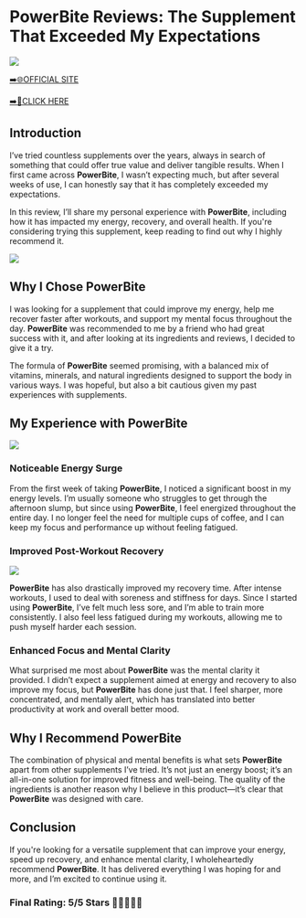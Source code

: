 # **PowerBite Reviews**: The Supplement That Exceeded My Expectations

[![](https://static.vecteezy.com/system/resources/thumbnails/019/896/014/small/buy-now-gradient-button-with-cart-symbol-buy-now-illustration-png.png)](https://edetoop.top/lander/sugarpreland-1/powerbite.html) 

[➡️🌐OFFICIAL SITE](https://edetoop.top/lander/sugarpreland-1/powerbite.html) 

[➡️🔗CLICK HERE](https://edetoop.top/lander/sugarpreland-1/powerbite.html) 


## Introduction

I’ve tried countless supplements over the years, always in search of something that could offer true value and deliver tangible results. When I first came across **PowerBite**, I wasn’t expecting much, but after several weeks of use, I can honestly say that it has completely exceeded my expectations.

In this review, I’ll share my personal experience with **PowerBite**, including how it has impacted my energy, recovery, and overall health. If you're considering trying this supplement, keep reading to find out why I highly recommend it.

[![](https://wallpapers.com/images/hd/red-order-now-button-udg4jcj4arvn8b0n-2.png)](https://edetoop.top/lander/sugarpreland-1/powerbite.html)  

## Why I Chose **PowerBite**

I was looking for a supplement that could improve my energy, help me recover faster after workouts, and support my mental focus throughout the day. **PowerBite** was recommended to me by a friend who had great success with it, and after looking at its ingredients and reviews, I decided to give it a try.

The formula of **PowerBite** seemed promising, with a balanced mix of vitamins, minerals, and natural ingredients designed to support the body in various ways. I was hopeful, but also a bit cautious given my past experiences with supplements.

## My Experience with **PowerBite**

[![](https://static.vecteezy.com/system/resources/thumbnails/019/896/014/small/buy-now-gradient-button-with-cart-symbol-buy-now-illustration-png.png)](https://edetoop.top/lander/sugarpreland-1/powerbite.html)

### Noticeable Energy Surge

From the first week of taking **PowerBite**, I noticed a significant boost in my energy levels. I’m usually someone who struggles to get through the afternoon slump, but since using **PowerBite**, I feel energized throughout the entire day. I no longer feel the need for multiple cups of coffee, and I can keep my focus and performance up without feeling fatigued.

### Improved Post-Workout Recovery

[![](https://wallpapers.com/images/hd/red-order-now-button-udg4jcj4arvn8b0n-2.png)](https://edetoop.top/lander/sugarpreland-1/powerbite.html)  

**PowerBite** has also drastically improved my recovery time. After intense workouts, I used to deal with soreness and stiffness for days. Since I started using **PowerBite**, I’ve felt much less sore, and I’m able to train more consistently. I also feel less fatigued during my workouts, allowing me to push myself harder each session.

### Enhanced Focus and Mental Clarity

What surprised me most about **PowerBite** was the mental clarity it provided. I didn’t expect a supplement aimed at energy and recovery to also improve my focus, but **PowerBite** has done just that. I feel sharper, more concentrated, and mentally alert, which has translated into better productivity at work and overall better mood.

## Why I Recommend **PowerBite**

The combination of physical and mental benefits is what sets **PowerBite** apart from other supplements I’ve tried. It’s not just an energy boost; it’s an all-in-one solution for improved fitness and well-being. The quality of the ingredients is another reason why I believe in this product—it’s clear that **PowerBite** was designed with care.

## Conclusion

If you're looking for a versatile supplement that can improve your energy, speed up recovery, and enhance mental clarity, I wholeheartedly recommend **PowerBite**. It has delivered everything I was hoping for and more, and I’m excited to continue using it.

### Final Rating: 5/5 Stars 🌟🌟🌟🌟🌟
